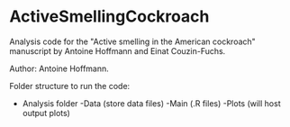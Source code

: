 # ActiveSmellingCockroach
Analysis code for the "Active smelling in the American cockroach" manuscript by Antoine Hoffmann and Einat Couzin-Fuchs.

Author: Antoine Hoffmann.

Folder structure to run the code: 
  - Analysis folder 
       -Data (store data files)
       -Main (.R files)
           -Plots (will host output plots)
